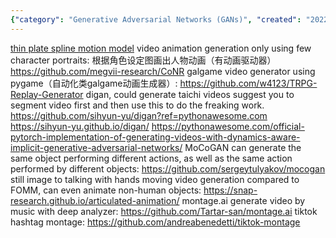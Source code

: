 ```yaml
---
{"category": "Generative Adversarial Networks (GANs)", "created": "2022-05-29T03:52:26.000Z", "date": "2022-05-29 03:52:26", "description": "This article delves into various methods and tools, including CoNR, digan, MoCoGAN, TRPG Replay Generator, Montage.ai, and TikTok montages, that employ techniques such as GANs and thin-plate spline motion models to create videos from images or portraits.", "modified": "2022-09-17T11:33:37.205Z", "tags": ["motion driven video", "music to video", "video generator"], "title": "GAN Generating video Motion Driven Still Image to Video"}
---
```

[thin plate spline motion model](https://github.com/yoyo-nb/thin-plate-spline-motion-model)
video animation generation only using few character portraits: 根据角色设定图画出人物动画（有动画驱动器）
https://github.com/megvii-research/CoNR
galgame video generator using pygame（自动化类galgame动画生成器）:
https://github.com/w4123/TRPG-Replay-Generator
digan, could generate taichi videos
suggest you to segment video first and then use this to do the freaking work.
https://github.com/sihyun-yu/digan?ref=pythonawesome.com
https://sihyun-yu.github.io/digan/
https://pythonawesome.com/official-pytorch-implementation-of-generating-videos-with-dynamics-aware-implicit-generative-adversarial-networks/
MoCoGAN can generate the same object performing different actions, as well as the same action performed by different objects:
https://github.com/sergeytulyakov/mocogan
still image to talking with hands moving video generation compared to FOMM, can even animate non-human objects:
https://snap-research.github.io/articulated-animation/
montage.ai generate video by music with deep analyzer:
https://github.com/Tartar-san/montage.ai
tiktok hashtag montage:
https://github.com/andreabenedetti/tiktok-montage